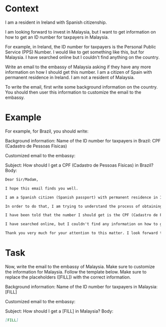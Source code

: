 # Context
I am a resident in Ireland with Spanish citizenship.

I am looking forward to invest in Malaysia, but I want to get information on how to get an ID number for taxpayers in Malaysia.

For example, in Ireland, the ID number for taxpayers is the Personal Public Service (PPS) Number. I would like to get something like this, but for Malaysia. I have searched online but I couldn't find anything on the country.

Write an email to the embassy of Malaysia asking if they have any more information on how I should get this number. I am a citizen of Spain with permanent residence in Ireland. I am not a resident of Malaysia.

To write the email, first write some background information on the country. You should then user this information to customize the email to the embassy.

# Example
For example, for Brazil, you should write:

Background information:
Name of the ID number for taxpayers in Brazil: CPF (Cadastro de Pessoas Físicas)

Customized email to the embassy:

Subject: How should I get a CPF (Cadastro de Pessoas Físicas) in Brazil?
Body:
```md
Dear Sir/Madam,

I hope this email finds you well.

I am a Spanish citizen (Spanish passport) with permanent residence in Ireland. I am looking forward to investing in Brazil, as a foreign investor (no residence in Brazil).

In order to do that, I am trying to understand the process of obtaining the number that identifies taxpayers in Brazil, to be able to declare the relevant information to the tax authorities.

I have been told that the number I should get is the CPF (Cadastro de Pessoas Físicas). Feel free to correct me if I am wrong.

I have searched online, but I couldn't find any information on how to get a CPF from abroad. This is why I am reaching out to you for guidance. If you could provide me with information on the process or direct me to the relevant authorities, I would greatly appreciate it.

Thank you very much for your attention to this matter. I look forward to your response and any help you can provide.
```

# Task
Now, write the email to the embassy of Malaysia. Make sure to customize the information for Malaysia. Follow the template below. Make sure to replace the placeholders ([FILL]) with the correct information.

Background information:
Name of the ID number for taxpayers in Malaysia: [FILL]

Customized email to the embassy:

Subject: How should I get a [FILL] in Malaysia?
Body:
```md
[FILL]
```
